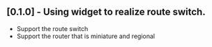 ## [0.1.0] - Using widget to realize route switch.
- Support the route switch
- Support the router that is miniature and regional
